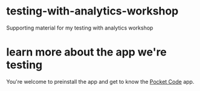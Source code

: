 # testing-with-analytics-workshop
Supporting material for my testing with analytics workshop

# learn more about the app we're testing
You're welcome to preinstall the app and get to know the [Pocket Code](app/pocket-code.md) app.
